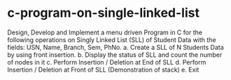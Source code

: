 # c-program-on-single-linked-list
Design, Develop and Implement a menu driven Program in C for the following operations on Singly Linked List (SLL) of Student Data with the fields: USN, Name, Branch, Sem, PhNo. a. Create a SLL of N Students Data by using front insertion. b. Display the status of SLL and count the number of nodes in it c. Perform Insertion / Deletion at End of SLL d. Perform Insertion / Deletion at Front of SLL (Demonstration of stack) e. Exit
